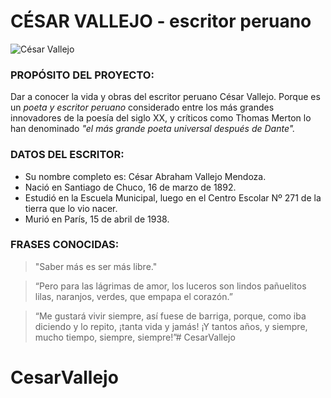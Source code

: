 # CÉSAR VALLEJO - escritor peruano


![César Vallejo] 

[César Vallejo]:
https://upload.wikimedia.org/wikipedia/commons/thumb/3/36/Cesar_vallejo_1929.jpg/250px-Cesar_vallejo_1929.jpg 


### PROPÓSITO DEL PROYECTO:
Dar a conocer la vida y obras del escritor peruano César Vallejo.
Porque es un *poeta y escritor peruano* considerado entre los más grandes innovadores de la poesía del siglo XX, y críticos como Thomas Merton lo han denominado *"el más grande poeta universal después de Dante".*


### DATOS DEL ESCRITOR:
* Su nombre completo es: César Abraham Vallejo Mendoza.
* Nació en Santiago de Chuco, 16 de marzo de 1892. 
* Estudió en la Escuela Municipal, luego en el Centro Escolar Nº 271 de la tierra que lo vio nacer.
* Murió en París, 15 de abril de 1938.

### FRASES CONOCIDAS:
>"Saber más es ser más libre."

> “Pero para las lágrimas de amor, los luceros son lindos pañuelitos lilas, naranjos, verdes, que empapa el corazón.”

> “Me gustará vivir siempre, así fuese de barriga, porque, como iba diciendo y lo repito, ¡tanta vida y jamás! ¡Y tantos años, y siempre, mucho tiempo, siempre, siempre!”# CesarVallejo
# CesarVallejo
